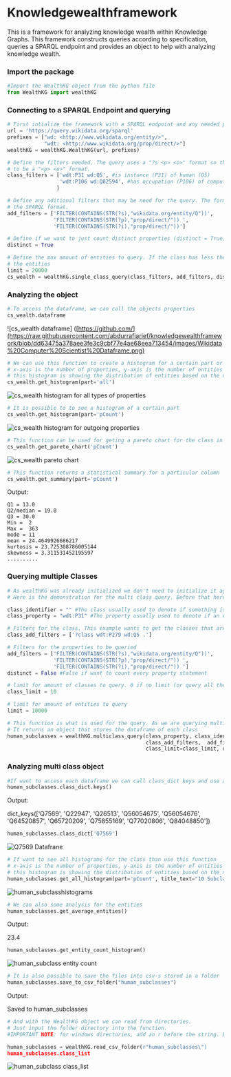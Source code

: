 # Knowledgewealthframework

This is a framework for analyzing knowledge wealth within Knowledge Graphs. This framework constructs queries according to specification, queries a SPARQL endpoint and provides an object to help with analyzing knowledge wealth. 

### Import the package
```python
#Import the WealthKG object from the python file
from WealthKG import wealthKG
```

### Connecting to a SPARQL Endpoint and querying

```python
# First intialize the framework with a SPARQL endpoint and any needed prefixes. It will return an object to help with querying
url = 'https://query.wikidata.org/sparql'
prefixes = ["wd: <http://www.wikidata.org/entity/>",
            "wdt: <http://www.wikidata.org/prop/direct/>"]
wealthKG = wealthKG.WealthKG(url, prefixes)

# Define the filters needed. The query uses a "?s <p> <o>" format so the filter used for the class will have
# to be a "<p> <o>" format.
class_filters = ['wdt:P31 wd:Q5', #is instance (P31) of human (Q5)
                 'wdt:P106 wd:Q82594', #has occupation (P106) of computer scientist (Q82594)
                ] 

# Define any aditional filters that may be need for the query. The format is flexible as long as it follows
# the SPARQL format.
add_filters = ['FILTER(CONTAINS(STR(?s),"wikidata.org/entity/Q"))',
               'FILTER(CONTAINS(STR(?p),"prop/direct/")) ',
               'FILTER(CONTAINS(STR(?i),"prop/direct/"))']

# Define if we want to just count distinct properties (distinct = True) or count all properties (distinct = False)
distinct = True

# Define the max amount of entities to query. If the class has less then the specified limit it will query all
# the entities
limit = 20000
cs_wealth = wealthKG.single_class_query(class_filters, add_filters, distinct, limit)
```

### Analyzing the object
```python 
# To access the dataframe, we can call the objects properties
cs_wealth.dataframe
```
![cs_wealth dataframe] ([https://github.com/](https://raw.githubusercontent.com/abdurrafiarief/knowledgewealthframework/blob/dd63475a378aee3fe3c9cbf77e4ae68eea713454/images/Wikidata%20Computer%20Scientist%20Dataframe.png)

```python
# We can use this function to create a histogram for a certain part or show the whole thing
# x-axis is the number of properties, y-axis is the number of entities with x amount of properties
# this histogram is showing the distribution of entities based on the number of properties the entities posses
cs_wealth.get_histogram(part='all')
```
![cs_wealth histogram for all types of properties](https://github.com/abdurrafiarief/knowledgewealthframework/blob/main/images/Wikidata%20Computer%20Scientist%20Histogram%20for%20Outgoing%20Properties.png)

```python
# It is possible to to see a histogram of a certain part
cs_wealth.get_histogram(part='pCount')
```
![cs_wealth histogram for outgoing properties](https://github.com/abdurrafiarief/knowledgewealthframework/blob/main/images/Wikidata%20Computer%20Scientist%20Histogram%20for%20Outgoing%20Properties.png)

```python
# This function can be used for geting a pareto chart for the class in a specified column
cs_wealth.get_pareto_chart('pCount')
```
![cs_wealth pareto chart](https://github.com/abdurrafiarief/knowledgewealthframework/blob/main/images/Wikidata%20Computer%20Scientist%20Pareto%20Chart.png)

```python
# This function returns a statistical summary for a particular column
cs_wealth.get_summary(part='pCount')
```
Output:
```
Q1 = 13.0
Q2/median = 19.0
Q3 = 30.0
Min =  2
Max =  363
mode = 11
mean = 24.4649926686217
kurtosis = 23.725308786005144
skewness = 3.311531452195597
..........
```

### Querying multiple Classes
```python
# As wealthKG was already initialized we don't need to initialize it again.
# Here is the demonstration for the multi class query. Before that here is an overview of the parameters

class_identifier = "" #The class usually used to denote if something is a class
class_property = "wdt:P31" #The property usually used to denote if an entity is an instance of a class

# Filters for the class. This example wants to get the classes that are a subclass(P279) of human(Q5)
class_add_filters = ['?class wdt:P279 wd:Q5 .']

# Filters for the properties to be queried
add_filters = ['FILTER(CONTAINS(STR(?s),"wikidata.org/entity/Q"))',
               'FILTER(CONTAINS(STR(?p),"prop/direct/")) ', 
               'FILTER(CONTAINS(STR(?i),"prop/direct/")) '] 
distinct = False #False if want to count every property statement

# limit for amount of classes to query. 0 if no limit (or query all the classes). Set 10 for demonstration purposes
class_limit = 10

# limit for amount of entities to query
limit = 10000

# This function is what is used for the query. As we are querying multiple classes it might take a while
# It returns an object that stores the dataframe of each class
human_subclasses = wealthKG.multiclass_query(class_property, class_identifier, 
                                             class_add_filters,  add_filters, 
                                             class_limit=class_limit, distinct=distinct, limit=limit)

```

### Analyzing multi class object

```python
#If want to access each dataframe we can call class_dict keys and use a key access the desired class
human_subclasses.class_dict.keys()
```
Output:

dict_keys(['Q7569', 'Q22947', 'Q26513', 'Q56054675', 'Q56054676', 'Q64520857', 'Q65720209', 'Q75855169', 'Q77020806', 'Q84048850'])

```python
human_subclasses.class_dict['Q7569']
```
![Q7569 Datafrane](https://github.com/abdurrafiarief/knowledgewealthframework/blob/main/images/Wikidata%20Human%20Subclass%20Dataframe%20Example.png)

```python
# If want to see all histograms for the class than use this function
# x-axis is the number of properties, y-axis is the number of entities with x amount of properties
# this histogram is showing the distribution of entities based on the number of properties the entities posses
human_subclasses.get_all_histogram(part='pCount', title_text="10 Subclasses of Human")
```
![human_subclasshistograms](https://github.com/abdurrafiarief/knowledgewealthframework/blob/21a6b910ebb4b8556237167e61d166833c2dcab3/images/Wikidata%20Human%20Subclass%20Histogram.png)

```python
# We can also some analysis for the entities
human_subclasses.get_average_entities()
```
Output:

23.4


```python
human_subclasses.get_entity_count_histogram()
```
![human_subclass entity count](https://github.com/abdurrafiarief/knowledgewealthframework/blob/main/images/Wikidata%20Human%20Subclass%20Entity%20Histogram.png)
```python
# It is also possible to save the files into csv-s stored in a folder
human_subclasses.save_to_csv_folder("human_subclasses")
```

Output:

Saved to human_subclasses

```python
# And with the WealthKG object we can read from directories.
# Just input the folder directory into the function.
#IMPORTANT NOTE: for windows directories, add an r before the string. Example: r"user\sample_folder\"

human_subclasses = wealthKG.read_csv_folder(r"human_subclasses\")
human_subclasses.class_list
```
![human_subclass class_list](https://github.com/abdurrafiarief/knowledgewealthframework/blob/main/images/Wikidata%20Human%20Subclass%20Class%20List.png)

